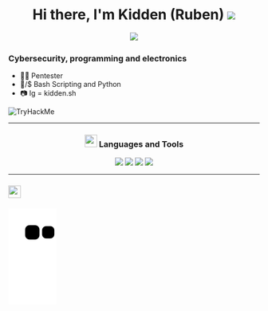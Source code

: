 <h1 align="center">Hi there, I'm Kidden (Ruben) <img src="./src/wave.gif" width="30px"></h1>

<div id="header" align="center">
  <img src="https://user-images.githubusercontent.com/89719224/218628776-e3954f10-9f08-40e0-a4d8-9380750af321.gif" width="400" loop="infinite">
</div>

</td>
</tr>
</table>



### Cybersecurity, programming and electronics
- 👨‍💻 Pentester 
- 🐍/$ Bash Scripting and Python
- 📷 Ig = kidden.sh
<img src="https://tryhackme-badges.s3.amazonaws.com/Kidden.png" alt="TryHackMe">

</details>

<br />

---

<h3 align="center"><img src="./src/0101.GIF" width="25px" height="25px"> Languages and Tools</h3>
<p align="center">
     <img src="https://img.shields.io/badge/OS-Linux-informational?style=flat&logo=linux&logoColor=white&color=2bbc8a"/> </a>
     <img src="https://img.shields.io/badge/OS-Windows-informational?style=flat&logo=windows&logoColor=white&color=2bbc8a"/> </a>
     <img src="https://img.shields.io/badge/Code-Python-informational?style=flat&logo=python&logoColor=white&color=2bbc8a"/> </a>
     <img src="https://img.shields.io/badge/Shell-Bash-informational?style=flat&logo=gnu-bash&logoColor=white&color=2bbc8a"/> </a>
    
</p>


---

<h3 align="left"><img src="./src/estadistica2.gif" width="25px" height="25px"> 


![Snake animation](https://github.com/kidd3n/kidd3n/blob/output/github-contribution-grid-snake.svg)

